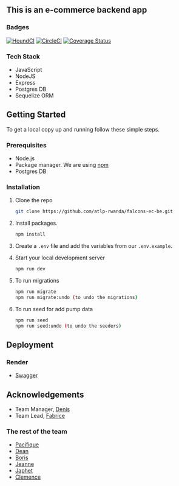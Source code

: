 ## This is an e-commerce backend app

### Badges

[![HoundCI](https://img.shields.io/badge/style--blue.svg?label=HoundCI&logo=eslint&style=flat)](https://houndci.com)
[![CircleCI](https://dl.circleci.com/status-badge/img/circleci/SaUNwWEz4sXPAb7nYdgPnz/Mvko1abD7xZCu9cmAsbk7j/tree/main.svg?style=svg)](https://dl.circleci.com/status-badge/redirect/circleci/SaUNwWEz4sXPAb7nYdgPnz/Mvko1abD7xZCu9cmAsbk7j/tree/main)
[![Coverage Status](https://coveralls.io/repos/github/Rutarenzi/RutAgro-be/badge.svg?branch=)](https://coveralls.io/github/Rutarenzi/RutAgro-be?branch=)

### Tech Stack

- []() JavaScript
- []() NodeJS
- []() Express
- []() Postgres DB
- []() Sequelize ORM

## Getting Started

To get a local copy up and running follow these simple steps.

### Prerequisites

- []() Node.js
- []() Package manager. We are using [npm](https://www.npmjs.com/)
- []() Postgres DB

### Installation

1. Clone the repo
   ```sh
   git clone https://github.com/atlp-rwanda/falcons-ec-be.git
   ```
2. Install packages.
   ```sh
   npm install
   ```
3. Create a `.env` file and add the variables from our `.env.example`.

4. Start your local development server

   ```sh
   npm run dev
   ```

5. To run migrations

   ```sh
   npm run migrate
   npm run migrate:undo (to undo the migrations)
   ```

6. To run seed for add pump data

   ```sh
   npm run seed
   npm run seed:undo (to undo the seeders)
   ```

## Deployment

### Render

- [Swagger](https://e-commerce-falcons.onrender.com/api-docs/)

## Acknowledgements

- Team Manager, [Denis](https://github.com/denislohan)
- Team Lead, [Fabrice](https://github.com/fab-ryan)

### The rest of the team

- [Pacifique](https://github.com/masterchief-00)
- [Dean](https://github.com/dean-daryl)
- [Boris](https://github.com/kirengaboris)
- [Jeanne](https://github.com/Jmukakalisa)
- [Japhet](https://github.com/rwamugema)
- [Clemence](https://github.com/ingabireclec)
